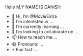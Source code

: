 Hello M,Y NAME IS DANISH 

- 👋 Hi, I’m @MovieExtra
- 👀 I’m interested in ...
- 🌱 I’m currently learning ...
- 💞️ I’m looking to collaborate on ...
- 📫 How to reach me ...
- 😄 Pronouns: ...
- ⚡ Fun fact: ...

<!---
MovieExtra/MovieExtra is a ✨ special ✨ repository because its `README.md` (this file) appears on your GitHub profile.
You can click the Preview link to take a look at your changes.
--->
